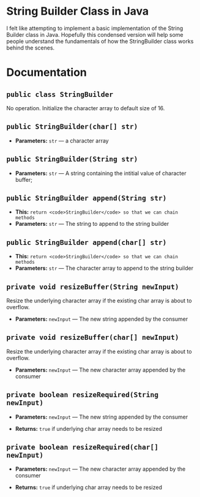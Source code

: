 # String Builder Class in Java

I felt like attempting to implement a basic implementation of the String Builder class in Java. Hopefully this condensed version will help some people understand the fundamentals of how the StringBuilder class works behind the scenes.

# Documentation

## `public class StringBuilder`

No operation. Initialize the character array to default size of 16.

## `public StringBuilder(char[] str)`

 * **Parameters:** `str` — a character array

     <p>

## `public StringBuilder(String str)`

 * **Parameters:** `str` — A string containing the intitial value of character buffer;

     <p>

## `public StringBuilder append(String str)`

 * **This:** `return <code>StringBuilder</code> so that we can chain methods`
 * **Parameters:** `str` — The string to append to the string builder

## `public StringBuilder append(char[] str)`

 * **This:** `return <code>StringBuilder</code> so that we can chain methods`
 * **Parameters:** `str` — The character array to append to the string builder

## `private void resizeBuffer(String newInput)`

Resize the underlying character array if the existing char array is about to overflow.

 * **Parameters:** `newInput` — The new string appended by the consumer

     <p>

## `private void resizeBuffer(char[] newInput)`

Resize the underlying character array if the existing char array is about to overflow.

 * **Parameters:** `newInput` — The new character array appended by the consumer

     <p>

## `private boolean resizeRequired(String newInput)`

 * **Parameters:** `newInput` — The new string appended by the consumer
 * **Returns:** <code>true</code> if underlying char array needs to be resized

     <p>

## `private boolean resizeRequired(char[] newInput)`

 * **Parameters:** `newInput` — The new character array appended by the consumer
 * **Returns:** <code>true</code> if underlying char array needs to be resized

     <p>
